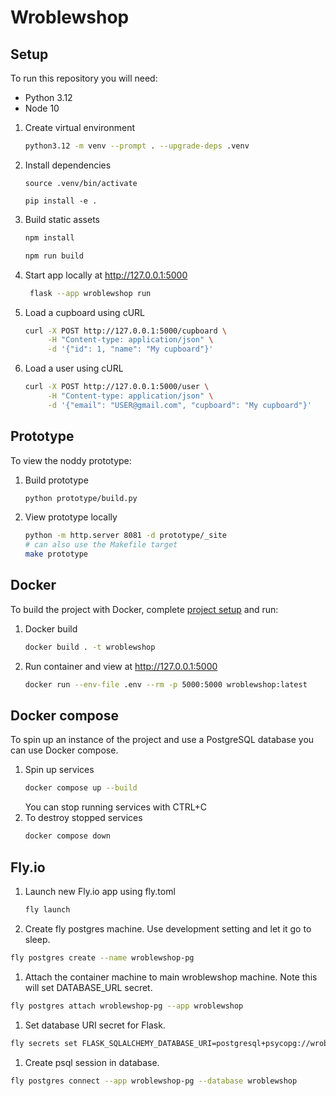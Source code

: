 # Wroblewshop

## Setup

To run this repository you will need:
- Python 3.12
- Node 10

1. Create virtual environment
   ```bash
   python3.12 -m venv --prompt . --upgrade-deps .venv
   ```
1. Install dependencies
   ```
   source .venv/bin/activate
   
   pip install -e .
   ```
1. Build static assets
   ```bash
   npm install
   
   npm run build
   ```
1. Start app locally at http://127.0.0.1:5000
   ```bash
    flask --app wroblewshop run
   ```
1. Load a cupboard using cURL
   ```bash
   curl -X POST http://127.0.0.1:5000/cupboard \
        -H "Content-type: application/json" \
        -d '{"id": 1, "name": "My cupboard"}'
   ```
1. Load a user using cURL
   ```bash
   curl -X POST http://127.0.0.1:5000/user \
        -H "Content-type: application/json" \
        -d '{"email": "USER@gmail.com", "cupboard": "My cupboard"}'
   ```
   
## Prototype

To view the noddy prototype:
1. Build prototype
   ```bash
   python prototype/build.py
   ```
1. View prototype locally
   ```bash
   python -m http.server 8081 -d prototype/_site
   # can also use the Makefile target
   make prototype 
   ```

## Docker

To build the project with Docker, complete [project setup](#setup) and run:

1. Docker build
   ```bash
   docker build . -t wroblewshop
   ```
1. Run container and view at http://127.0.0.1:5000
   ```bash
   docker run --env-file .env --rm -p 5000:5000 wroblewshop:latest
   ```

## Docker compose

To spin up an instance of the project and use a PostgreSQL database you can use Docker compose.

1. Spin up services
   ```bash
   docker compose up --build
   ```
   You can stop running services with CTRL+C
1. To destroy stopped services
   ```bash
   docker compose down
   ```

## Fly.io

1. Launch new Fly.io app using fly.toml
   ```bash
   fly launch
   ```

1. Create fly postgres machine. Use development setting and let it go to sleep. 
```bash
fly postgres create --name wroblewshop-pg
```

1. Attach the container machine to main wroblewshop machine. Note this will set DATABASE_URL secret.
```bash
fly postgres attach wroblewshop-pg --app wroblewshop
```

1. Set database URI secret for Flask.
```bash
fly secrets set FLASK_SQLALCHEMY_DATABASE_URI=postgresql+psycopg://wroblewshop:password@wroblewshop-pg.flycast:5432/wroblewshop
```

1. Create psql session in database.

```bash
fly postgres connect --app wroblewshop-pg --database wroblewshop
```
